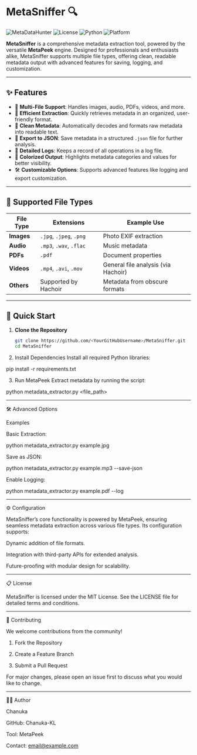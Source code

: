 # MetaSniffer 🔍 

![MetaDataHunter](https://img.shields.io/badge/version-1.0-blue)
![License](https://img.shields.io/badge/license-MIT-green)
![Python](https://img.shields.io/badge/python-3.8%2B-yellow)
![Platform](https://img.shields.io/badge/platform-cross--platform-lightgrey)


**MetaSniffer** is a comprehensive metadata extraction tool, powered by the versatile **MetaPeek** engine. Designed for professionals and enthusiasts alike, MetaSniffer supports multiple file types, offering clean, readable metadata output with advanced features for saving, logging, and customization.

---

## ✨ Features  

- 🌟 **Multi-File Support**: Handles images, audio, PDFs, videos, and more.  
- 🚀 **Efficient Extraction**: Quickly retrieves metadata in an organized, user-friendly format.  
- 🧹 **Clean Metadata**: Automatically decodes and formats raw metadata into readable text.  
- 📂 **Export to JSON**: Save metadata in a structured `.json` file for further analysis.  
- 📜 **Detailed Logs**: Keeps a record of all operations in a log file.  
- 🎨 **Colorized Output**: Highlights metadata categories and values for better visibility.  
- 🛠️ **Customizable Options**: Supports advanced features like logging and export customization.

---

## 📂 Supported File Types  

| File Type  | Extensions              | Example Use |
|------------|--------------------------|-------------|
| **Images** | `.jpg`, `.jpeg`, `.png`  | Photo EXIF extraction |
| **Audio**  | `.mp3`, `.wav`, `.flac`  | Music metadata |
| **PDFs**   | `.pdf`                   | Document properties |
| **Videos** | `.mp4`, `.avi`, `.mov`   | General file analysis (via Hachoir) |
| **Others** | Supported by Hachoir    | Metadata from obscure formats |

---

## 🚀 Quick Start  

1. **Clone the Repository**  
   ```bash
   git clone https://github.com/<YourGitHubUsername>/MetaSniffer.git
   cd MetaSniffer

2. Install Dependencies
Install all required Python libraries:

pip install -r requirements.txt


3. Run MetaPeek
Extract metadata by running the script:

python metadata_extractor.py <file_path>




---

🛠 Advanced Options

Examples

Basic Extraction:

python metadata_extractor.py example.jpg

Save as JSON:

python metadata_extractor.py example.mp3 --save-json

Enable Logging:

python metadata_extractor.py example.pdf --log



---

⚙️ Configuration

MetaSniffer’s core functionality is powered by MetaPeek, ensuring seamless metadata extraction across various file types. Its configuration supports:

Dynamic addition of file formats.

Integration with third-party APIs for extended analysis.

Future-proofing with modular design for scalability.



---

📋 License

MetaSniffer is licensed under the MIT License. See the LICENSE file for detailed terms and conditions.


---

🌟 Contributing

We welcome contributions from the community!

1. Fork the Repository


2. Create a Feature Branch


3. Submit a Pull Request



For major changes, please open an issue first to discuss what you would like to change.


---

🧑‍💻 Author

Chanuka

GitHub: Chanuka-KL

Tool: MetaPeek

Contact: email@example.com


